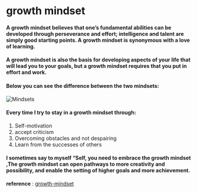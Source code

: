 #                                          growth mindset 
#### A growth mindset believes that one’s fundamental abilities can be developed through perseverance and effort; intelligence and talent are simply good starting points. A growth mindset is synonymous with a love of learning.

#### A growth mindset is also the basis for developing aspects of your life that will lead you to your goals, but a growth mindset requires that you put in effort and work.

#### Below you can see the difference between the two mindsets:
![Mindsets](https://i2.wp.com/atlassianblog.wpengine.com/wp-content/uploads/NewGrowthMindset2.png?resize=800%2C1000&ssl=1)
#### Every time I try to stay in a growth mindset through:
   1. Self-motivation
   2. accept criticism
   3. Overcoming obstacles and not despairing
   4. Learn from the successes of others
 
####  I sometimes say to myself “Self, you need to embrace the growth mindset ,The growth mindset can open pathways to more creativity and possibility, and enable the setting of higher goals and more achievement. 


**reference** : [growth-mindset](https://www.atlassian.com/blog/inside-atlassian/growth-mindset)


